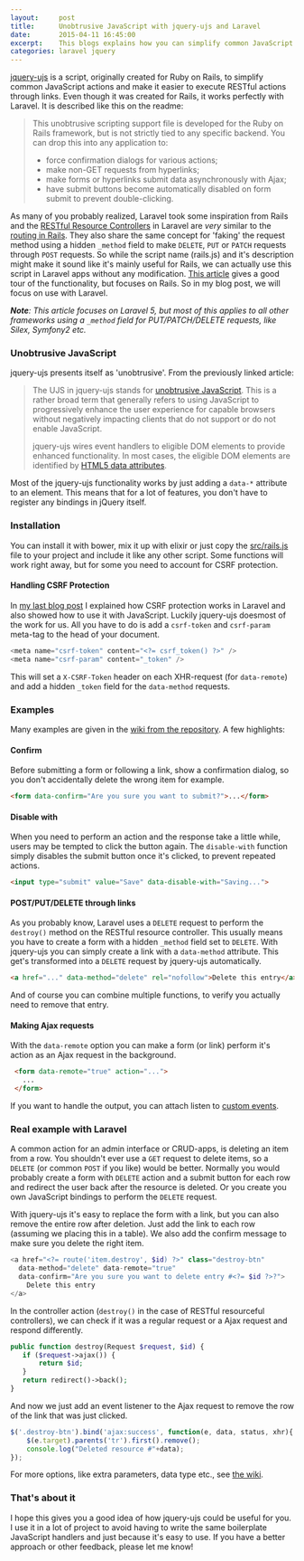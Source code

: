 ```yaml
---
layout:     post
title:      Unobtrusive JavaScript with jquery-ujs and Laravel
date:       2015-04-11 16:45:00
excerpt:    This blogs explains how you can simplify common JavaScript actions and make it easier to execute RESTful actions through links using jquery-ujs with Laravel, just like it's used in Ruby on Rails.
categories: laravel jquery
---
```


[jquery-ujs](https://github.com/rails/jquery-ujs) is a script, originally created for Ruby on Rails, to simplify common JavaScript actions and make it easier to execute RESTful actions through links. Even though it was created for Rails, it works perfectly with Laravel. It is described like this on the readme:
 
> This unobtrusive scripting support file is developed for the Ruby on Rails framework, but is not strictly tied to any specific backend. You can drop this into any application to:
>
> - force confirmation dialogs for various actions;
> - make non-GET requests from hyperlinks;
> - make forms or hyperlinks submit data asynchronously with Ajax;
> - have submit buttons become automatically disabled on form submit to prevent double-clicking.
 
As many of you probably realized, Laravel took some inspiration from Rails and the [RESTful Resource Controllers](http://laravel.com/docs/5.0/controllers#restful-resource-controllers) in Laravel are _very_ similar to the [routing in Rails](http://guides.rubyonrails.org/routing.html#crud-verbs-and-actions). They also share the same concept for 'faking' the request method using a hidden `_method` field to make `DELETE`, `PUT` or `PATCH` requests through `POST` requests. So while the script name (rails.js) and it's description might make it sound like it's mainly useful for Rails, we can actually use this script in Laravel apps without any modification. [This article](https://robots.thoughtbot.com/a-tour-of-rails-jquery-ujs) gives a good tour of the functionality, but focuses on Rails. So in my blog post, we will focus on use with Laravel.

_**Note**: This article focuses on Laravel 5, but most of this applies to all other frameworks using a `_method` field for PUT/PATCH/DELETE requests, like Silex, Symfony2 etc._

### Unobtrusive JavaScript
jquery-ujs presents itself as 'unobtrusive'. From the previously linked article:

> The UJS in jquery-ujs stands for [unobtrusive JavaScript](http://en.wikipedia.org/wiki/Unobtrusive_JavaScript). This is a rather broad term that generally refers to using JavaScript to progressively enhance the user experience for capable browsers without negatively impacting clients that do not support or do not enable JavaScript.
>
> jquery-ujs wires event handlers to eligible DOM elements to provide enhanced functionality. In most cases, the eligible DOM elements are identified by [HTML5 data attributes](http://ejohn.org/blog/html-5-data-attributes/).

Most of the jquery-ujs functionality works by just adding a `data-*` attribute to an element. This means that for a lot of features, you don't have to register any bindings in jQuery itself.

### Installation
You can install it with bower, mix it up with elixir or just copy the [src/rails.js](https://github.com/rails/jquery-ujs/blob/master/src/rails.js) file to your project and include it like any other script. Some functions will work right away, but for some you need to account for CSRF protection.

#### Handling CSRF Protection
In [my last blog post](http://barryvdh.nl/laravel/2015/02/21/csrf-protection-in-laravel-explained/) I explained how CSRF protection works in Laravel and also showed how to use it with JavaScript. Luckily jquery-ujs doesmost of the work for us. All you have to do is add a `csrf-token` and `csrf-param` meta-tag to the head of your document. 

```php
<meta name="csrf-token" content="<?= csrf_token() ?>" />
<meta name="csrf-param" content="_token" />
```

This will set a `X-CSRF-Token` header on each XHR-request (for `data-remote`) and add a hidden `_token` field for the `data-method` requests.

### Examples
Many examples are given in the [wiki from the repository](https://github.com/rails/jquery-ujs/wiki/Unobtrusive-scripting-support-for-jQuery). A few highlights:

#### Confirm
Before submitting a form or following a link, show a confirmation dialog, so you don't accidentally delete the wrong item for example.

```html
<form data-confirm="Are you sure you want to submit?">...</form>
```

#### Disable with
When you need to perform an action and the response take a little while, users may be tempted to click the button again. The `disable-with` function simply disables the submit button once it's clicked, to prevent repeated actions.

```html
<input type="submit" value="Save" data-disable-with="Saving...">
```

#### POST/PUT/DELETE through links
As you probably know, Laravel uses a `DELETE` request to perform the `destroy()` method on the RESTful resource controller. This usually means you have to create a form with a hidden `_method` field set to `DELETE`. With jquery-ujs you can simply create a link with a `data-method` attribute. This get's transformed into a `DELETE` request by jquery-ujs automatically.

```html
<a href="..." data-method="delete" rel="nofollow">Delete this entry</a>
```

And of course you can combine multiple functions, to verify you actually need to remove that entry.

#### Making Ajax requests
With the `data-remote` option you can make a form (or link) perform it's action as an Ajax request in the background.

```html
 <form data-remote="true" action="...">
   ...
 </form>
```

If you want to handle the output, you can attach listen to [custom events](https://github.com/rails/jquery-ujs/wiki/ajax).

### Real example with Laravel

A common action for an admin interface or CRUD-apps, is deleting an item from a row. You shouldn't ever use a `GET` request to delete items, so a `DELETE` (or common `POST` if you like) would be better. Normally you would probably create a form with `DELETE` action and a submit button for each row and redirect the user back after the resource is deleted. Or you create you own JavaScript bindings to perform the `DELETE` request. 

With jquery-ujs it's easy to replace the form with a link, but you can also remove the entire row after deletion. Just add the link to each row (assuming we placing this in a table). We also add the confirm message to make sure you delete the right item.

```php
<a href="<?= route('item.destroy', $id) ?>" class="destroy-btn" 
  data-method="delete" data-remote="true"
  data-confirm="Are you sure you want to delete entry #<?= $id ?>?">
    Delete this entry
</a>
```

In the controller action (`destroy()` in the case of RESTful resourceful controllers), we can check if it was a regular request or a Ajax request and respond differently.

```php
public function destroy(Request $request, $id) {
   if ($request->ajax()) {
       return $id;
   }
   return redirect()->back();
}
```

And now we just add an event listener to the Ajax request to remove the row of the link that was just clicked.

```javascript
$('.destroy-btn').bind('ajax:success', function(e, data, status, xhr){
    $(e.target).parents('tr').first().remove();
    console.log("Deleted resource #"+data);
});
```

For more options, like extra parameters, data type etc., see [the wiki](https://github.com/rails/jquery-ujs/wiki).

### That's about it
I hope this gives you a good idea of how jquery-ujs could be useful for you. I use it in a lot of project to avoid having to write the same boilerplate JavaScript handlers and just because it's easy to use. If you have a better approach or other feedback, please let me know!

